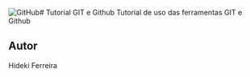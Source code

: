 ![GitHub](https://img.shields.io/github/license/hidekibtw/git-e-github)# Tutorial GIT e Github
Tutorial de uso das ferramentas GIT e Github
## Autor 
Hideki Ferreira

